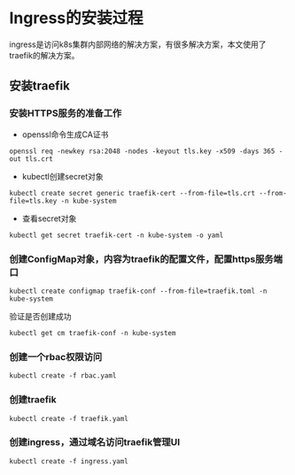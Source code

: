 # Ingress的安装过程
ingress是访问k8s集群内部网络的解决方案，有很多解决方案，本文使用了traefik的解决方案。
## 安装traefik
### 安装HTTPS服务的准备工作
- openssl命令生成CA证书
```shell
openssl req -newkey rsa:2048 -nodes -keyout tls.key -x509 -days 365 -out tls.crt
```
- kubectl创建secret对象
```shell
kubectl create secret generic traefik-cert --from-file=tls.crt --from-file=tls.key -n kube-system
```
- 查看secret对象
```shell
kubectl get secret traefik-cert -n kube-system -o yaml
```
### 创建ConfigMap对象，内容为traefik的配置文件，配置https服务端口
```shell
kubectl create configmap traefik-conf --from-file=traefik.toml -n kube-system
```
验证是否创建成功
```shell
kubectl get cm traefik-conf -n kube-system
```
### 创建一个rbac权限访问
```shell
kubectl create -f rbac.yaml
```
### 创建traefik
```shell
kubectl create -f traefik.yaml
```
### 创建ingress，通过域名访问traefik管理UI
```shell
kubectl create -f ingress.yaml
```
